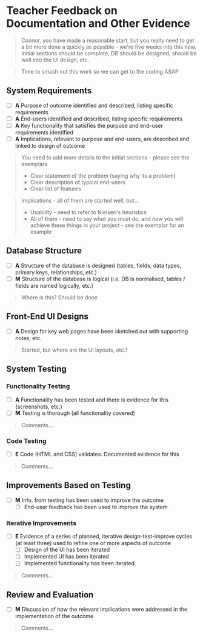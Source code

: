 # Teacher Feedback on Documentation and Other Evidence

> Connor, you have made a reasonable start, but you really need to get a bit more done a quickly as possible - we're five weeks into this now. Initial sections should be complete, DB should be designed, should be well into the UI design, etc.

> Time to smash out this work so we can get to the coding ASAP


## System Requirements	

- [ ] **A** Purpose of outcome identified and described, listing specific requirements
- [ ] **A** End-users identified and described, listing specific requirements
- [ ] **A** Key functionality that satisfies the purpose and end-user requirements identified
- [ ] **A** Implications, relevant to purpose and end-users, are described and linked to design of outcome

> You need to add more details to the initial sections - please see the exemplars
> - Clear statement of the problem (saying why its a problem)
> - Clear description of typical end-users
> - Clear list of features

> Implications - all of them are started well, but...
> - Usability - need to refer to Nielsen's heuristics
> - All of them - need to say *what* you must do, and *how* you will achieve these things in your project - see the exemplar for an example


## Database Structure	

- [ ] **A** Structure of the database is designed (tables, fields, data types, primary keys, relationships, etc.)
- [ ] **M** Structure of the database is logical (i.e. DB is normalised, tables / fields are named logically, etc.)

> Where is this? Should be done


## Front-End UI Designs

- [ ] **A** Design for key web pages have been sketched out with supporting notes, etc.

> Started, but where are the UI layouts, etc.?


## System Testing

### Functionality Testing

- [ ] **A** Functionality has been tested and there is evidence for this (screenshots, etc.)
- [ ] **M** Testing is thorough (all functionality covered)

> Comments...  

### Code Testing

- [ ] **E** Code (HTML and CSS) validates. Documented evidence for this

> Comments...  


## Improvements Based on Testing

- [ ] **M** Info. from testing has been used to improve the outcome
    - [ ] End-user feedback has been used to improve the system

### Iterative Improvements

- [ ] **E** Evidence of a series of planned, iterative design-test-improve cycles (at least three) used to refine one or more aspects of outcome
    - [ ] Design of the UI has been iterated
    - [ ] Implemented UI has been iterated
    - [ ] Implemented functionality has been iterated

> Comments...  


## Review and Evaluation

- [ ] **M** Discussion of how the relevant implications were addressed in the implementation of the outcome

> Comments...

